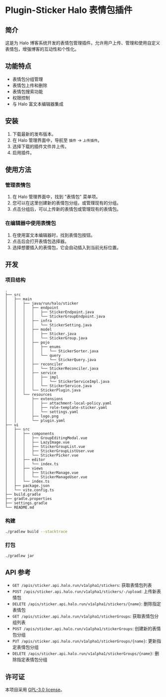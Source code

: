 # Plugin-Sticker Halo 表情包插件

## 简介

这是为 Halo 博客系统开发的表情包管理插件。允许用户上传、管理和使用自定义表情包，增强博客的互动性和个性化。

## 功能特点

- 表情包分组管理
- 表情包上传和删除
- 表情包搜索功能
- 权限控制
- 与 Halo 富文本编辑器集成

## 安装

1. 下载最新的发布版本。
2. 在 Halo 管理界面中，导航至 `插件` -> `上传插件`。
3. 选择下载的插件文件并上传。
4. 启用插件。

## 使用方法

### 管理表情包

1. 在 Halo 管理界面中，找到 "表情包" 菜单项。
2. 您可以在这里创建新的表情包分组，或管理现有的分组。
3. 点击分组后，可以上传新的表情包或管理现有的表情包。

### 在编辑器中使用表情包

1. 在使用富文本编辑器时，找到表情包按钮。
2. 点击后会打开表情包选择器。
3. 选择想要插入的表情包，它会自动插入到当前光标位置。

## 开发

### 项目结构
```
.
├── src
│   ├── main
│   │   ├── java/run/halo/sticker
│   │   │   ├── endpoint
│   │   │   │   ├── StickerEndpoint.java
│   │   │   │   └── StickerGroupEndpoint.java
│   │   │   ├── infra
│   │   │   │   └── StickerSetting.java
│   │   │   ├── model
│   │   │   │   ├── Sticker.java
│   │   │   │   └── StickerGroup.java
│   │   │   ├── pojo
│   │   │   │   ├── enums
│   │   │   │   │   └── StickerSorter.java
│   │   │   │   └── query
│   │   │   │       └── StickerQuery.java
│   │   │   ├── reconciler
│   │   │   │   └── StickerReconciler.java
│   │   │   ├── service
│   │   │   │   ├── impl
│   │   │   │   │   └── StickerServiceImpl.java
│   │   │   │   └── StickerService.java
│   │   │   └── StickerPlugin.java
│   │   └── resources
│   │       ├── extensions
│   │       │   ├── attachment-local-policy.yaml
│   │       │   ├── role-template-sticker.yaml
│   │       │   └── settings.yaml
│   │       ├── logo.png
│   │       └── plugin.yaml
├── ui
│   ├── src
│   │   ├── components
│   │   │   ├── GroupEditingModal.vue
│   │   │   ├── LazyImage.vue
│   │   │   ├── StickerGroupList.vue
│   │   │   ├── StickerGroupListUser.vue
│   │   │   └── StickerPicker.vue
│   │   ├── editor
│   │   │   └── index.ts
│   │   ├── views
│   │   │   ├── StickerManage.vue
│   │   │   └── StickerManageUser.vue
│   │   └── index.ts
│   ├── package.json
│   └── vite.config.ts
├── build.gradle
├── gradle.properties
├── settings.gradle
└── README.md
```

### 构建

```bash
./gradlew build --stacktrace
```

### 打包

```bash
./gradlew jar
```

## API 参考

- `GET /apis/sticker.api.halo.run/v1alpha1/stickers`: 获取表情包列表
- `POST /apis/sticker.api.halo.run/v1alpha1/stickers/-/upload`: 上传新表情包
- `DELETE /apis/sticker.api.halo.run/v1alpha1/stickers/{name}`: 删除指定表情包
- `GET /apis/sticker.api.halo.run/v1alpha1/stickerGroups`: 获取表情包分组列表
- `POST /apis/sticker.api.halo.run/v1alpha1/stickerGroups`: 创建新的表情包分组
- `PUT /apis/sticker.api.halo.run/v1alpha1/stickerGroups/{name}`: 更新指定表情包分组
- `DELETE /apis/sticker.api.halo.run/v1alpha1/stickerGroups/{name}`: 删除指定表情包分组

## 许可证

本项目采用 [GPL-3.0 license](https://github.com/halo-sigs/plugin-sticker/blob/main/LICENSE)。
